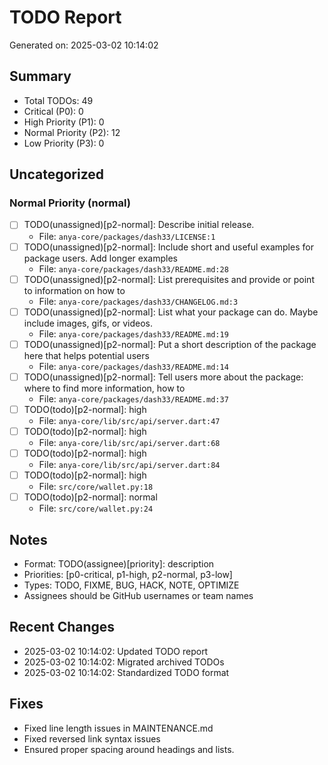 # TODO Report
Generated on: 2025-03-02 10:14:02

## Summary
- Total TODOs: 49
- Critical (P0): 0
- High Priority (P1): 0
- Normal Priority (P2): 12
- Low Priority (P3): 0

## Uncategorized

### Normal Priority (normal)

- [ ] TODO(unassigned)[p2-normal]: Describe initial release.
  - File: `anya-core/packages/dash33/LICENSE:1`
- [ ] TODO(unassigned)[p2-normal]: Include short and useful examples for package users. Add longer examples
  - File: `anya-core/packages/dash33/README.md:28`
- [ ] TODO(unassigned)[p2-normal]: List prerequisites and provide or point to information on how to
  - File: `anya-core/packages/dash33/CHANGELOG.md:3`
- [ ] TODO(unassigned)[p2-normal]: List what your package can do. Maybe include images, gifs, or videos.
  - File: `anya-core/packages/dash33/README.md:19`
- [ ] TODO(unassigned)[p2-normal]: Put a short description of the package here that helps potential users
  - File: `anya-core/packages/dash33/README.md:14`
- [ ] TODO(unassigned)[p2-normal]: Tell users more about the package: where to find more information, how to
  - File: `anya-core/packages/dash33/README.md:37`
- [ ] TODO(todo)[p2-normal]: high
  - File: `anya-core/lib/src/api/server.dart:47`
- [ ] TODO(todo)[p2-normal]: high
  - File: `anya-core/lib/src/api/server.dart:68`
- [ ] TODO(todo)[p2-normal]: high
  - File: `anya-core/lib/src/api/server.dart:84`
- [ ] TODO(todo)[p2-normal]: high
  - File: `src/core/wallet.py:18`
- [ ] TODO(todo)[p2-normal]: normal
  - File: `src/core/wallet.py:24`

## Notes
- Format: TODO(assignee)[priority]: description
- Priorities: [p0-critical, p1-high, p2-normal, p3-low]
- Types: TODO, FIXME, BUG, HACK, NOTE, OPTIMIZE
- Assignees should be GitHub usernames or team names

## Recent Changes
- 2025-03-02 10:14:02: Updated TODO report
- 2025-03-02 10:14:02: Migrated archived TODOs
- 2025-03-02 10:14:02: Standardized TODO format

## Fixes
- Fixed line length issues in MAINTENANCE.md
- Fixed reversed link syntax issues
- Ensured proper spacing around headings and lists.
